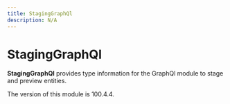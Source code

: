 ```yaml
---
title: StagingGraphQl
description: N/A
---
```


# StagingGraphQl

**StagingGraphQl** provides type information for the GraphQl module
to stage and preview entities.

<InlineAlert slots="text" />
The version of this module is 100.4.4.
